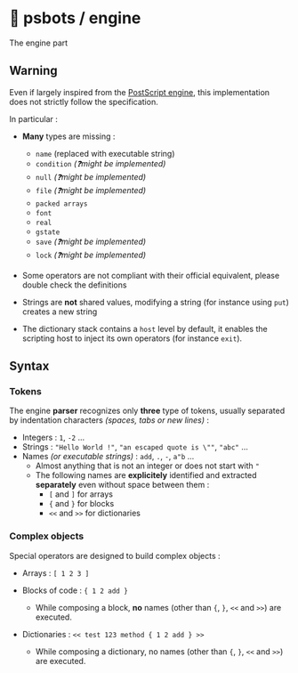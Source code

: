 # 🤖 psbots / engine

The engine part

## Warning

Even if largely inspired from the [PostScript engine](https://en.wikipedia.org/wiki/PostScript), this implementation does not strictly follow the specification.

In particular :

* **Many** types are missing :
  * `name` (replaced with executable string)
  * `condition` *(❓might be implemented)*
  * `null` *(❓might be implemented)*
  * `file` *(❓might be implemented)*
  * `packed arrays`
  * `font`
  * `real`
  * `gstate`
  * `save` *(❓might be implemented)*
  * `lock` *(❓might be implemented)*

* Some operators are not compliant with their official equivalent, please double check the definitions

* Strings are **not** shared values, modifying a string (for instance using  `put`) creates a new string

* The dictionary stack contains a `host` level by default, it enables the scripting host to inject its own operators (for instance `exit`).

## Syntax

### Tokens

The engine **parser** recognizes only **three** type of tokens, usually separated by indentation characters *(spaces, tabs or new lines)* :

* Integers : `1`, `-2` ...
* Strings : `"Hello World !"`, `"an escaped quote is \""`, `"abc"` ...
* Names *(or executable strings)* : `add`, `.`, `-`, `a"b` ... 
  * Almost anything that is not an integer or does not start with `"`
  * The following names are **explicitely** identified and extracted **separately** even without space between them :
    * `[` and `]` for arrays
    * `{` and `}` for blocks
    * `<<` and `>>` for dictionaries

### Complex objects

Special operators are designed to build complex objects :

* Arrays : `[ 1 2 3 ]`

* Blocks of code : `{ 1 2 add }`
  *  While composing a block, **no** names (other than `{`, `}`, `<<` and `>>`) are executed.

* Dictionaries : `<< test 123 method { 1 2 add } >>`
  *  While composing a dictionary, no names (other than `{`, `}`, `<<` and `>>`) are executed.
